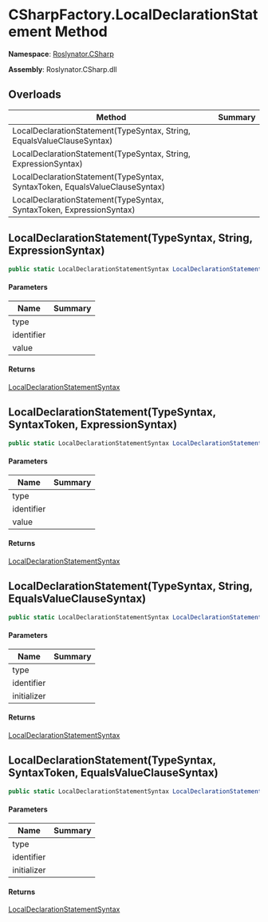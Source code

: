 # CSharpFactory\.LocalDeclarationStatement Method

**Namespace**: [Roslynator.CSharp](../../README.md)

**Assembly**: Roslynator\.CSharp\.dll

## Overloads

| Method | Summary |
| ------ | ------- |
| LocalDeclarationStatement\(TypeSyntax, String, EqualsValueClauseSyntax\) | |
| LocalDeclarationStatement\(TypeSyntax, String, ExpressionSyntax\) | |
| LocalDeclarationStatement\(TypeSyntax, SyntaxToken, EqualsValueClauseSyntax\) | |
| LocalDeclarationStatement\(TypeSyntax, SyntaxToken, ExpressionSyntax\) | |

## LocalDeclarationStatement\(TypeSyntax, String, ExpressionSyntax\)

```csharp
public static LocalDeclarationStatementSyntax LocalDeclarationStatement(TypeSyntax type, string identifier, ExpressionSyntax value = null)
```

#### Parameters

| Name | Summary |
| ---- | ------- |
| type | |
| identifier | |
| value | |

#### Returns

[LocalDeclarationStatementSyntax](https://docs.microsoft.com/en-us/dotnet/api/microsoft.codeanalysis.csharp.syntax.localdeclarationstatementsyntax)

## LocalDeclarationStatement\(TypeSyntax, SyntaxToken, ExpressionSyntax\)

```csharp
public static LocalDeclarationStatementSyntax LocalDeclarationStatement(TypeSyntax type, SyntaxToken identifier, ExpressionSyntax value = null)
```

#### Parameters

| Name | Summary |
| ---- | ------- |
| type | |
| identifier | |
| value | |

#### Returns

[LocalDeclarationStatementSyntax](https://docs.microsoft.com/en-us/dotnet/api/microsoft.codeanalysis.csharp.syntax.localdeclarationstatementsyntax)

## LocalDeclarationStatement\(TypeSyntax, String, EqualsValueClauseSyntax\)

```csharp
public static LocalDeclarationStatementSyntax LocalDeclarationStatement(TypeSyntax type, string identifier, EqualsValueClauseSyntax initializer)
```

#### Parameters

| Name | Summary |
| ---- | ------- |
| type | |
| identifier | |
| initializer | |

#### Returns

[LocalDeclarationStatementSyntax](https://docs.microsoft.com/en-us/dotnet/api/microsoft.codeanalysis.csharp.syntax.localdeclarationstatementsyntax)

## LocalDeclarationStatement\(TypeSyntax, SyntaxToken, EqualsValueClauseSyntax\)

```csharp
public static LocalDeclarationStatementSyntax LocalDeclarationStatement(TypeSyntax type, SyntaxToken identifier, EqualsValueClauseSyntax initializer)
```

#### Parameters

| Name | Summary |
| ---- | ------- |
| type | |
| identifier | |
| initializer | |

#### Returns

[LocalDeclarationStatementSyntax](https://docs.microsoft.com/en-us/dotnet/api/microsoft.codeanalysis.csharp.syntax.localdeclarationstatementsyntax)


